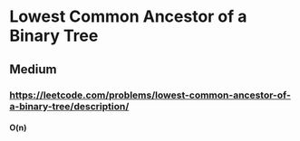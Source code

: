 # Lowest Common Ancestor of a Binary Tree
## Medium
### https://leetcode.com/problems/lowest-common-ancestor-of-a-binary-tree/description/
#### O(n)




